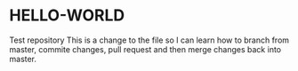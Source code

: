 # HELLO-WORLD
Test repository
This is a change to the file so I can learn how to branch from master, commite changes, pull request and then merge changes back into master.
